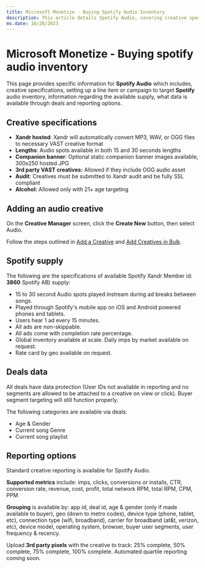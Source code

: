 ```yaml
---
title: Microsoft Monetize - Buying Spotify Audio Inventory
description: This article details Spotify Audio, covering creative specs, setting up campaigns, targeting Spotify audio inventory, available supply info, data in deals, and reporting options.
ms.date: 10/28/2023
---
```


# Microsoft Monetize - Buying spotify audio inventory

This page provides specific information for **Spotify Audio** which includes, creative specifications, setting up a line item or campaign to target **Spotify** audio inventory,
information regarding the available supply, what data is available through deals and reporting options.

## Creative specifications

- **Xandr hosted**: Xandr will automatically convert MP3, WAV, or OGG files to necessary VAST creative format
- **Lengths**: Audio spots available in both 15 and 30 seconds lengths
- **Companion banner**: Optional static companion banner images available, 300x250 hosted JPG
- **3rd party VAST creatives:** Allowed if they include OGG audio asset
- **Audit**: Creatives must be submitted to Xandr audit and be fully SSL compliant
- **Alcohol:** Allowed only with 21+ age targeting

## Adding an audio creative

On the **Creative Manager** screen, click the **Create New** button, then select Audio.

Follow the steps outlined in [Add a Creative](add-a-creative.md) and [Add Creatives in Bulk](add-creatives-in-bulk.md).

## Spotify supply

The following are the specifications of available Spotify Xandr Member id: **3860** Spotify AB) supply:

- 15 to 30 second Audio spots played instream during ad breaks between songs.
- Played through Spotify's mobile app on iOS and Android powered phones and tablets.
- Users hear 1 ad every 15 minutes.
- All ads are non-skippable.
- All ads come with completion rate percentage.
- Global inventory available at scale. Daily imps by market available on request.
- Rate card by geo available on request.

## Deals data

All deals have data protection (User IDs not available in reporting and no segments are allowed to be attached to a creative on view or click).
Buyer segment targeting will still function properly.

The following categories are available via deals:

- Age & Gender
- Current song Genre
- Current song playlist

## Reporting options

Standard creative reporting is available for Spotify Audio.

**Supported metrics** include: imps, clicks, conversions or installs, CTR, conversion rate, revenue, cost, profit, total network RPM, total RPM, CPM, PPM

**Grouping** is available by: app id, deal id, age & gender (only if made available to buyer), geo (down to metro codes), device type (phone, tablet, etc), connection type (wifi, broadband), carrier for broadband (at&t, verizon, etc), device model, operating system, browser, buyer user segments, user frequency & recency.

Upload **3rd party pixels** with the creative to track: 25% complete, 50% complete, 75% complete, 100% complete. Automated quartile reporting coming soon.
